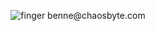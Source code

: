 <p align="center">
    <img src="https://stbennegithubprod.z6.web.core.windows.net/finger.svg" alt="finger benne@chaosbyte.com" />
</p>